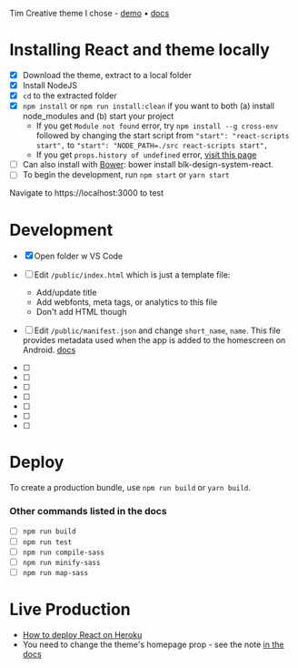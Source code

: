 Tim Creative theme I chose - [demo](https://demos.creative-tim.com/blk-design-system-react/?_ga=2.19067643.291739317.1589642456-1516852971.1589642456#/components) &bull; [docs](https://demos.creative-tim.com/blk-design-system-react/?_ga=2.19067643.291739317.1589642456-1516852971.1589642456#/documentation/build-tools)

# Installing React and theme locally
- [x] Download the theme, extract to a local folder
- [x] Install NodeJS
- [x] `cd` to the extracted folder
- [x] `npm install` or `npm run install:clean` if you want to both (a) install node_modules and (b) start your project
    * If you get `Module not found` error, try `npm install --g cross-env` followed by changing the start script from `"start": "react-scripts start",` to `"start": "NODE_PATH=./src react-scripts start",`
    * If you get `props.history of undefined` error, [visit this page](https://demos.creative-tim.com/blk-design-system-react/?_ga=2.19067643.291739317.1589642456-1516852971.1589642456#/documentation/tutorial)
- [ ] Can also install with [Bower](https://bower.io/): bower install blk-design-system-react.
- [ ] To begin the development, run `npm start` or `yarn start`

Navigate to https://localhost:3000 to test

# Development
- [x] Open folder w VS Code
- [ ] Edit `/public/index.html` which is just a template file:
   * Add/update title
   * Add webfonts, meta tags, or analytics to this file
   * Don't add HTML though
- [ ] Edit `/public/manifest.json` and change `short_name`, `name`. This file provides metadata used when the app is added to the
      homescreen on Android. [docs](https://developers.google.com/web/fundamentals/engage-and-retain/web-app-manifest/)
   
- [ ] 
- [ ] 
- [ ] 
- [ ] 
- [ ] 
- [ ] 
- [ ] 



# Deploy
To create a production bundle, use `npm run build` or `yarn build`.

### Other commands listed in the docs
- [ ] `npm run build`
- [ ] `npm run test`
- [ ] `npm run compile-sass`
- [ ] `npm run minify-sass`
- [ ] `npm run map-sass`

# Live Production
* [How to deploy React on Heroku](https://blog.heroku.com/deploying-react-with-zero-configuration)
* You need to change the theme's homepage prop - see the note [in the docs](https://demos.creative-tim.com/blk-design-system-react/?_ga=2.19067643.291739317.1589642456-1516852971.1589642456#/documentation/tutorial)
